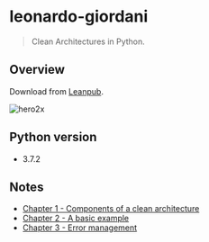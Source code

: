 # leonardo-giordani
> Clean Architectures in Python.

## Overview
Download from [Leanpub](https://leanpub.com/clean-architectures-in-python).

![hero2x](https://user-images.githubusercontent.com/44774033/68297393-2ad9aa80-00da-11ea-8cdb-57279a6c4761.png)

## Python version
- 3.7.2

## Notes
- [Chapter 1 - Components of a clean architecture](https://esa-pages.io/p/sharing/13096/posts/77/e9555c80213e3a06c79d.html)
- [Chapter 2 - A basic example](https://esa-pages.io/p/sharing/13096/posts/78/87195b8d27503c153e86.html)
- [Chapter 3 - Error management](https://esa-pages.io/p/sharing/13096/posts/79/f7d9081d5eed242e9160.html)